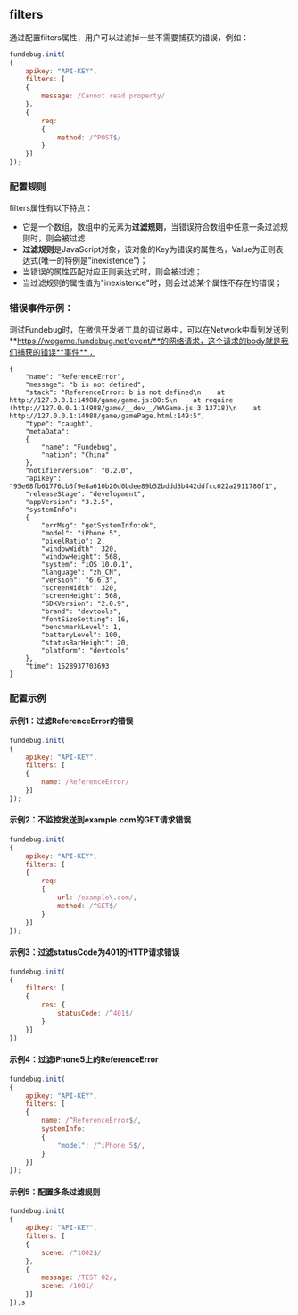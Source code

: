 ## filters

通过配置filters属性，用户可以过滤掉一些不需要捕获的错误，例如：

```js
fundebug.init(
{
    apikey: "API-KEY",
    filters: [
    {
        message: /Cannot read property/
    },
    {
        req:
        {
            method: /^POST$/
        }
    }]
});
```

### 配置规则

filters属性有以下特点：

- 它是一个数组，数组中的元素为**过滤规则**，当错误符合数组中任意一条过滤规则时，则会被过滤
- **过滤规则**是JavaScript对象，该对象的Key为错误的属性名，Value为正则表达式(唯一的特例是"inexistence")；
- 当错误的属性匹配对应正则表达式时，则会被过滤；
- 当过滤规则的属性值为"inexistence"时，则会过滤某个属性不存在的错误；

### 错误事件示例：

测试Fundebug时，在微信开发者工具的调试器中，可以在Network中看到发送到**https://wegame.fundebug.net/event/**的网络请求，这个请求的body就是我们捕获的错误**事件**：

```
{
    "name": "ReferenceError",
    "message": "b is not defined",
    "stack": "ReferenceError: b is not defined\n    at http://127.0.0.1:14988/game/game.js:80:5\n    at require (http://127.0.0.1:14988/game/__dev__/WAGame.js:3:13718)\n    at http://127.0.0.1:14988/game/gamePage.html:149:5",
    "type": "caught",
    "metaData":
    {
        "name": "Fundebug",
        "nation": "China"
    },
    "notifierVersion": "0.2.0",
    "apikey": "95e68fb61776cb5f9e8a610b20d0bdee89b52bddd5b442ddfcc022a2911780f1",
    "releaseStage": "development",
    "appVersion": "3.2.5",
    "systemInfo":
    {
        "errMsg": "getSystemInfo:ok",
        "model": "iPhone 5",
        "pixelRatio": 2,
        "windowWidth": 320,
        "windowHeight": 568,
        "system": "iOS 10.0.1",
        "language": "zh_CN",
        "version": "6.6.3",
        "screenWidth": 320,
        "screenHeight": 568,
        "SDKVersion": "2.0.9",
        "brand": "devtools",
        "fontSizeSetting": 16,
        "benchmarkLevel": 1,
        "batteryLevel": 100,
        "statusBarHeight": 20,
        "platform": "devtools"
    },
    "time": 1528937703693
}
```

### 配置示例


#### 示例1：过滤ReferenceError的错误

```javascript
fundebug.init(
{
    apikey: "API-KEY",
    filters: [
    {
        name: /ReferenceError/
    }]
});
```

#### 示例2：不监控发送到example.com的GET请求错误

```javascript
fundebug.init(
{
    apikey: "API-KEY",
    filters: [
    {
        req:
        {
            url: /example\.com/,
            method: /^GET$/
        }
    }]
});
```

#### 示例3：过滤statusCode为401的HTTP请求错误

```js
fundebug.init(
{
    filters: [
    {
        res: {
            statusCode: /^401$/
        }
    }]
})
```


#### 示例4：过滤iPhone5上的ReferenceError

```javascript
fundebug.init(
{
    apikey: "API-KEY",
    filters: [
    {
        name: /^ReferenceError$/,
        systemInfo:
        {
            "model": /^iPhone 5$/,
        }
    }]
});
```

#### 示例5：配置多条过滤规则

```javascript
fundebug.init(
{
    apikey: "API-KEY",
    filters: [
    {
        scene: /^1002$/
    },
    {
        message: /TEST 02/,
        scene: /1001/
    }]
});s
```


